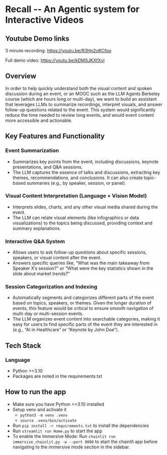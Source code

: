 # Recall -- An Agentic system for Interactive Videos

## Youtube Demo links

3 minute recording: https://youtu.be/R3Hn2oKCfoo

Full demo video: https://youtu.be/kDMSJKXfXvI

## **Overview**
In order to help quickly understand both the visual content and spoken discussion during an event, or an MOOC such as the LLM Agents Berkeley course (which are hours long or multi-day), we want to build an assistant that leverages LLMs to summarize recordings, interpret visuals, and answer follow-up questions related to the event. This system would significantly reduce the time needed to review long events, and would event content more accessible and actionable.

## **Key Features and Functionality**
### **Event Summarization** 
- Summarizes key points from the event, including discussions, keynote presentations, and Q&A sessions.
- The LLM captures the essence of talks and discussions, extracting key themes, recommendations, and conclusions. It can also create topic-based summaries (e.g., by speaker, session, or panel).

### **Visual Content Interpretation (Language + Vision Model)**
- Interprets slides, charts, and any other visual media shared during the event.
- The LLM can relate visual elements (like infographics or data visualizations) to the topics being discussed, providing context and summary explanations.

### **Interactive Q&A System**
- Allows users to ask follow-up questions about specific sessions, speakers, or visual content after the event.
- Answers specific queries like, “What was the main takeaway from Speaker X’s session?” or “What were the key statistics shown in the slide about market trends?”

### **Session Categorization and Indexing**
- Automatically segments and categorizes different parts of the event based on topics, speakers, or themes. Given the longer duration of events, this feature would be critical to ensure smooth navigation of multi-day or multi-session events.
- The LLM organizes event content into searchable categories, making it easy for users to find specific parts of the event they are interested in (e.g., “AI in Healthcare” or “Keynote by John Doe”).

## **Tech Stack**
### Language
- Python >=3.10
- Packages are noted in the requirements.txt

## **How to run the app**
- Make sure you have Python >=3.10 installed
- Setup venv and activate it
    * `python3 -m venv .venv`
    * `source .venv/bin/activate`
- Run `pip install -r requirements.txt` to install the dependencies
- Run `streamlit run Home.py` to start the app
- To enable the Immersive Mode: Run `chainlit run immersive_chainlit.py -w --port 8080` to start the chainlit app before navigating to the immersive mode section in the sidebar. 
